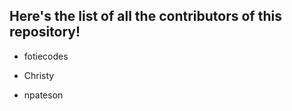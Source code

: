 ## Here's the list of all the contributors of  this repository!

- fotiecodes
- Christy





- npateson




